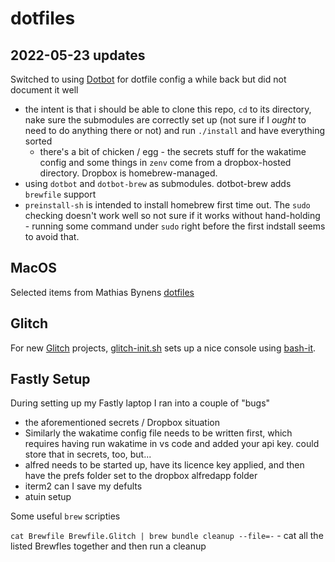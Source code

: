 # dotfiles

## 2022-05-23 updates

Switched to using [Dotbot](https://github.com/anishathalye/dotbot) for dotfile config a while back but did not document it well

- the intent is that i should be able to clone this repo, `cd` to its directory, nake sure the submodules are correctly set up (not sure if I _ought_ to need to do anything there or not) and run `./install` and have everything sorted
  - there's a bit of chicken / egg - the secrets stuff for the wakatime config and some things in `zenv` come from a dropbox-hosted directory. Dropbox is homebrew-managed.
- using `dotbot` and `dotbot-brew` as submodules. dotbot-brew adds `brewfile` support
- `preinstall-sh` is intended to install homebrew first time out. The `sudo` checking doesn't work well so not sure if it works without hand-holding - running some command under `sudo` right before the first indstall seems to avoid that.

## MacOS

Selected items from Mathias Bynens [dotfiles](https://github.com/mathiasbynens/dotfiles)

## Glitch

For new [Glitch](https://glitch.com) projects, [glitch-init.sh](glitch-init.sh) sets up a nice console using [bash-it](https://github.com/Bash-it/bash-it).

## Fastly Setup

During setting up my Fastly laptop I ran into a couple of "bugs"

- the aforementioned secrets / Dropbox situation
- Similarly the wakatime config file needs to be written first, which requires having run wakatime in vs code and added your api key. could store that in secrets, too, but...
- alfred needs to be started up, have its licence key applied, and then have the prefs folder set to the dropbox alfredapp folder
- iterm2 can I save my defults
- atuin setup

Some useful `brew` scripties

`cat Brewfile Brewfile.Glitch | brew bundle cleanup --file=-` - cat all the listed Brewfles together and then run a cleanup
